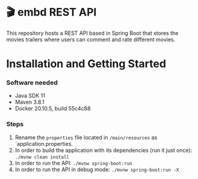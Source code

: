 # 🎬 embd REST API

This repository hosts a REST API based in Spring Boot that stores the movies trailers where users can comment and rate different movies.

# Installation and Getting Started

### Software needed
- Java SDK 11
- Maven 3.8.1
- Docker 20.10.5, build 55c4c88

### Steps

1. Rename the `properties` file located in  `/main/resources` as `application.properties.
2. In order to build the application with its dependencies (run it just once): `./mvnw clean install`
3. In order to run the API: `./mvnw spring-boot:run`
4. In order to run the API in debug mode: `./mvnw spring-boot:run -X`
